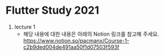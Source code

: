 # Flutter Study 2021

1. lecture 1
	- 해당 내용에 대한 내용은 아래의 Notion 링크를 참고해 주세요.
	https://www.notion.so/pacmanx/Course-1-c2b9ded004de491aa50f1d07503f593f